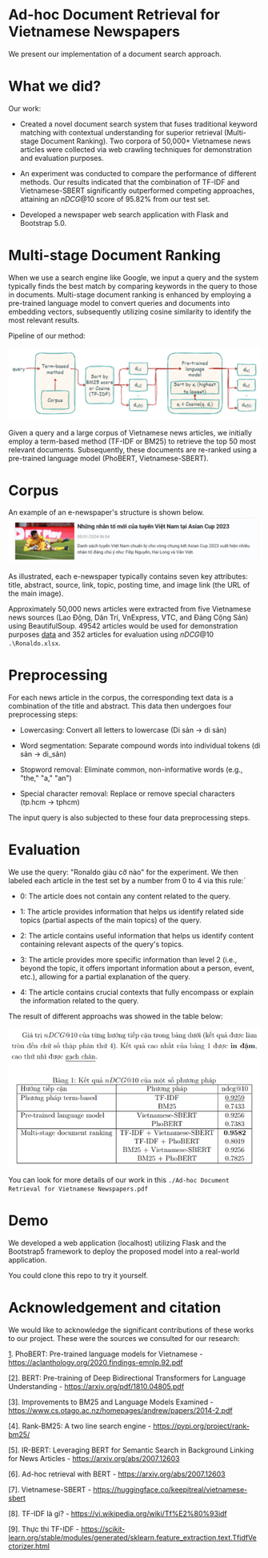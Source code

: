 # Ad-hoc Document Retrieval for Vietnamese Newspapers

We present our implementation of a document search approach.

# What we did?

Our work: 

* Created a novel document search system that fuses traditional keyword matching with contextual understanding for superior retrieval (Multi-stage Document Ranking). Two corpora of 50,000+ Vietnamese news articles were collected via web crawling techniques for demonstration and evaluation purposes. 

* An experiment was conducted to compare the performance of different methods. Our results indicated that the combination of TF-IDF and Vietnamese-SBERT significantly outperformed competing approaches, attaining an $nDCG@10$ score of 95.82\% from our test set.

* Developed a newspaper web search application with Flask and Bootstrap 5.0.

# Multi-stage Document Ranking

When we use a search engine like Google, we input a query and the system typically finds the best match by comparing keywords in the query to those in documents. Multi-stage document ranking  is enhanced by employing a pre-trained language model to convert queries and documents into embedding vectors, subsequently utilizing cosine similarity to identify the most relevant results.

Pipeline of our method:

![](./Pipeline.png)

Given a query and a large corpus of Vietnamese news articles, we initially employ a term-based method (TF-IDF or BM25) to retrieve the top 50 most relevant documents. Subsequently, these documents are re-ranked using a pre-trained language model (PhoBERT, Vietnamese-SBERT).

# Corpus

An example of an e-newspaper's structure is shown below.
![](./newspaper.png)

As illustrated, each e-newspaper typically contains seven key attributes: title, abstract, source, link, topic, posting time, and image link (the URL of the main image).

Approximately 50,000 news articles were extracted from five Vietnamese news sources (Lao Động, Dân Trí, VnExpress, VTC, and Đảng Cộng Sản) using BeautifulSoup. 49542 articles would be used for demonstration purposes [data][1] and 352 articles for evaluation using $nDCG@10$ ```.\Ronaldo.xlsx```.

[1]: https://drive.google.com/file/d/15e2N3Vp6CBosQI7zq8U9Z3yyccFD0Apu/view?usp=drive_link "data"

# Preprocessing

For each news article in the corpus, the corresponding text data is a combination of the title and abstract. This data then undergoes four preprocessing steps:

* Lowercasing: Convert all letters to lowercase (Di sản → di sản)

* Word segmentation: Separate compound words into individual tokens (di sản → di_sản)

* Stopword removal: Eliminate common, non-informative words (e.g., "the," "a," "an")

* Special character removal: Replace or remove special characters (tp.hcm → tphcm)

The input query is also subjected to these four data preprocessing steps.

# Evaluation

We use the query: "Ronaldo giàu cỡ nào" for the experiment. We then labeled each article in the test set by a number from 0 to 4 via this rule:`

* 0: The article does not contain any content related to the query.

* 1: The article provides information that helps us identify related side topics (partial aspects of the main topics) of the query.

* 2: The article contains useful information that helps us identify content containing relevant aspects of the query's topics.

* 3: The article provides more specific information than level 2 (i.e., beyond the topic, it offers important information about a person, event, etc.), allowing for a partial explanation of the query.

* 4: The article contains crucial contexts that fully encompass or explain the information related to the query.

The result of different approachs was showed in the table below:

![](./nDCG_score.png)

You can look for more details of our work in this ```./Ad-hoc Document Retrieval for Vietnamese Newspapers.pdf``` 

# Demo

We developed a web application (localhost) utilizing Flask and the Bootstrap5 framework to deploy the proposed model into a real-world application.

You could clone this repo to try it yourself.

# Acknowledgement and citation

We would like to acknowledge the significant contributions of these works to our project. These were the sources we consulted for our research: 

[1]. PhoBERT: Pre-trained language models for Vietnamese - https://aclanthology.org/2020.findings-emnlp.92.pdf

[2]. BERT: Pre-training of Deep Bidirectional Transformers for Language Understanding - https://arxiv.org/pdf/1810.04805.pdf

[3]. Improvements to BM25 and Language Models Examined - https://www.cs.otago.ac.nz/homepages/andrew/papers/2014-2.pdf

[4]. Rank-BM25: A two line search engine - https://pypi.org/project/rank-bm25/

[5]. IR-BERT: Leveraging BERT for Semantic Search in Background Linking for News Articles - https://arxiv.org/abs/2007.12603

[6]. Ad-hoc retrieval with BERT - https://arxiv.org/abs/2007.12603

[7]. Vietnamese-SBERT - https://huggingface.co/keepitreal/vietnamese-sbert

[8]. TF-IDF là gì? - https://vi.wikipedia.org/wiki/Tf%E2%80%93idf

[9]. Thực thi TF-IDF - https://scikit-learn.org/stable/modules/generated/sklearn.feature_extraction.text.TfidfVectorizer.html

